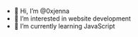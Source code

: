 - 👋 Hi, I’m @0xjenna
- 👀 I’m interested in website development
- 🌱 I’m currently learning JavaScript

